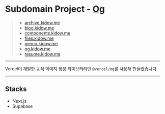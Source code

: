# Subdomain Project - [Og](https://og.kidow.me)

> - [archive.kidow.me](https://github.com/kidow/archive)
> - [blog.kidow.me](https://github.com/kidow/blog)
> - [components.kidow.me](https://github.com/kidow/components)
> - [files.kidow.me](https://github.com/kidow/files)
> - [memo.kidow.me](https://github.com/kidow/memo)
> - [og.kidow.me](https://github.com/kidow/og)
> - [resume.kidow.me](https://github.com/kidow/resume)

---

Vercel이 개발한 동적 이미지 생성 라이브러리인 `@vercel/og`를 사용해 만들었습니다.

---

## Stacks

- Next.js
- Supabase
